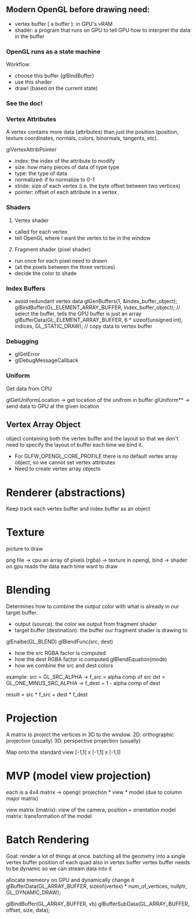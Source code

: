 ## Modern OpenGL before drawing need:
* vertex buffer ( a buffer ): in GPU's vRAM
* shader: a program that runs on GPU to tell GPU how to interpret the data in the buffer

### OpenGL runs as a state machine
Workflow:
- choose this buffer (glBindBuffer)
- use this shader
- draw! (based on the current state)

### See the doc!

### Vertex Attributes

A vertex contains more data (attributes) than just the position (position, texture coordinates, normals, colors, binormals, tangents, etc).

glVertexAttribPointer
 - index: the index of the attribute to modify
 - size: how many pieces of data of type type
 - type: the type of data
 - normalized: if to normalize to 0-1
 - stride: size of each vertex (i.e. the byte offset between two vertices)
 - pointer: offset of each attribute in a vertex

### Shaders

1) Vertex shader
- called for each vertex
- tell OpenGL where I want the vertex to be in the window
2) Fragment shader (pixel shader)
- run once for each pixel need to drawn
- (all the pixels between the three vertices)
- decide the color to shade

### Index Buffers
- avoid redundant vertex data
glGenBuffers(1, &index_buffer_object);
glBindBuffer(GL_ELEMENT_ARRAY_BUFFER, index_buffer_object); // select the buffer, tells the GPU buffer is just an array
glBufferData(GL_ELEMENT_ARRAY_BUFFER, 6 * sizeof(unsigned int), indices, GL_STATIC_DRAW); // copy data to vertex buffer

### Debugging
* glGetError
* glDebugMessageCallback

### Uniform
Get data from CPU

glGetUniformLocation -> get location of the unifrom in buffer
glUniform** -> send data to GPU at the given location

## Vertex Array Object
object containing both the vertex buffer and the layout so that we don't need to specify the layout of buffer each time we bind it.

- For GLFW_OPENGL_CORE_PROFILE there is no default vertex array object, so we cannot set vertex attributes
- Need to create vertex array objects

# Renderer (abstractions)

Keep track each vertex buffer and index buffer as an object

# Texture
picture to draw

png file -> cpu an array of pixels (rgba) -> texture in opengl, bind -> shader on gpu reads the data each time want to draw

# Blending

Determines how to combine the output color with what is already in our target buffer.
- output (source): the color we output from fragment shader
- target buffer (destination): the buffer our fragment shader is drawing to

glEnalbe(GL_BLEND)
glBlendFunc(src, dest)
- how the src RGBA factor is computed 
- how the dest RGBA factor is computed
glBlendEquation(mode)
- how we combine the src and dest colors

example:
src = GL_SRC_ALPHA -> f_src = alpha comp of src
dst = GL_ONE_MINUS_SRC_ALPHA -> f_dest = 1 - alpha comp of dest

result = src * f_src + dest * f_dest

# Projection
A matrix to project the vertices in 3D to the window.
2D: orthographic projection (usually)
3D: perspective projection (usually)

Map onto the standard view [-1,1] x [-1,1] x [-1,1]

# MVP (model view projection)
each is a 4x4 matrix -> opengl: projection * view * model
(due to column major matrix)

view matrix (imatrix): view of the camera, position + orientation
model matrix: transformation of the model

# Batch Rendering
Goal: render a lot of things at once.
batching all the geometry into a single vertex buffer
position of each quad also in vertex buffer
vertex buffer needs to be dynamic so we can stream data into it

allocate memeory on GPU and dynamically change it
glBufferData(GL_ARRAY_BUFFER, sizeof(vertex) * num_of_vertices, nullptr, GL_DYNAMIC_DRAW);

glBindBuffer(GL_ARRAY_BUFFER, vb)
glBufferSubData(GL_ARRAY_BUFFER, offset, size, data);
